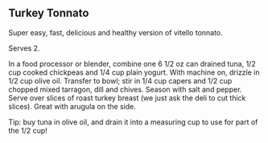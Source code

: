 ## Turkey Tonnato

Super easy, fast, delicious and healthy version of vitello tonnato.

Serves 2.

In a food processor or blender, combine one 6 1/2 oz can drained tuna, 1/2 cup cooked chickpeas and 1/4 cup plain yogurt. With machine on, drizzle in 1/2 cup olive oil. Transfer to bowl; stir in 1/4 cup capers and 1/2 cup chopped mixed tarragon, dill and chives. Season with salt and pepper. Serve over slices of roast turkey breast (we just ask the deli to cut thick slices). Great with arugula on the side.

Tip: buy tuna in olive oil, and drain it into a measuring cup to use for part of the 1/2 cup!
